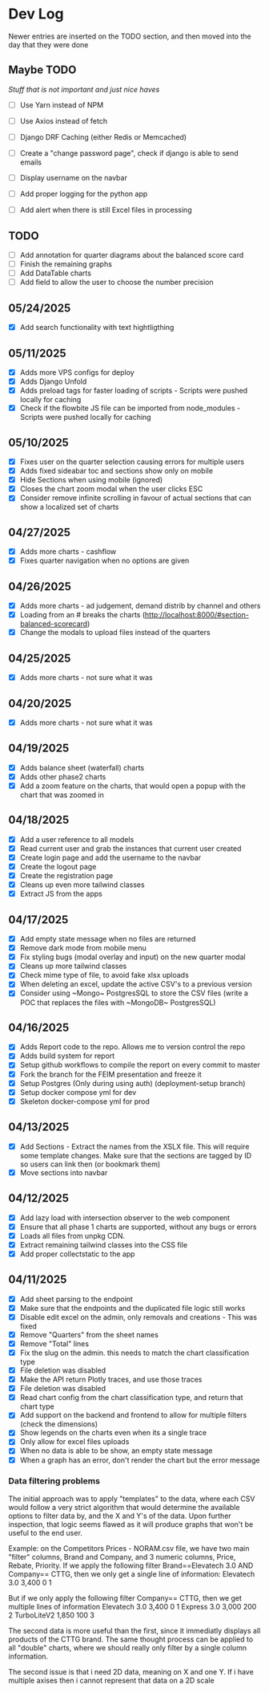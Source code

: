 # Dev Log

Newer entries are inserted on the TODO section, and then moved into the day that they were done

## Maybe TODO

_Stuff that is not important and just nice haves_

- [ ] Use Yarn instead of NPM
- [ ] Use Axios instead of fetch
- [ ] Django DRF Caching (either Redis or Memcached)
- [ ] Create a "change password page", check if django is able to send emails
- [ ] Display username on the navbar
- [ ] Add proper logging for the python app

- [ ] Add alert when there is still Excel files in processing

## TODO

- [ ] Add annotation for quarter diagrams about the balanced score card
- [ ] Finish the remaining graphs
- [ ] Add DataTable charts
- [ ] Add field to allow the user to choose the number precision

## 05/24/2025
- [x] Add search functionality with text hightligthing


## 05/11/2025

- [x] Adds more VPS configs for deploy
- [x] Adds Django Unfold
- [x] Adds preload tags for faster loading of scripts - Scripts were pushed locally for caching
- [x] Check if the flowbite JS file can be imported from node_modules - Scripts were pushed locally for caching

## 05/10/2025

- [x] Fixes user on the quarter selection causing errors for multiple users
- [x] Adds fixed sideabar toc and sections show only on mobile
- [x] Hide Sections when using mobile (ignored)
- [x] Closes the chart zoom modal when the user clicks ESC
- [x] Consider remove infinite scrolling in favour of actual sections that can show a localized set of charts

## 04/27/2025

- [x] Adds more charts - cashflow
- [x] Fixes quarter navigation when no options are given

## 04/26/2025

- [x] Adds more charts - ad judgement, demand distrib by channel and others
- [x] Loading from an # breaks the charts (<http://localhost:8000/#section-balanced-scorecard>)
- [x] Change the modals to upload files instead of the quarters

## 04/25/2025

- [x] Adds more charts - not sure what it was

## 04/20/2025

- [x] Adds more charts - not sure what it was

## 04/19/2025

- [x] Adds balance sheet (waterfall) charts
- [x] Adds other phase2 charts
- [x] Add a zoom feature on the charts, that would open a popup with the chart that was zoomed in

## 04/18/2025

- [x] Add a user reference to all models
- [x] Read current user and grab the instances that current user created
- [x] Create login page and add the username to the navbar
- [x] Create the logout page
- [x] Create the registration page
- [x] Cleans up even more tailwind classes
- [x] Extract JS from the apps

## 04/17/2025

- [x] Add empty state message when no files are returned
- [x] Remove dark mode from mobile menu
- [x] Fix styling bugs (modal overlay and input) on the new quarter modal
- [x] Cleans up more tailwind classes
- [x] Check mime type of file, to avoid fake xlsx uploads
- [x] When deleting an excel, update the active CSV's to a previous version
- [x] Consider using ~Mongo~ PostgresSQL to store the CSV files (write a POC that replaces the files with ~MongoDB~ PostgresSQL)

## 04/16/2025

- [x] Adds Report code to the repo. Allows me to version control the repo
- [x] Adds build system for report
- [x] Setup github workflows to compile the report on every commit to master
- [x] Fork the branch for the FEIM presentation and freeze it
- [x] Setup Postgres (Only during using auth) (deployment-setup branch)
- [x] Setup docker compose yml for dev
- [x] Skeleton docker-compose yml for prod

## 04/13/2025

- [x] Add Sections - Extract the names from the XSLX file. This will require some template changes. Make sure that the sections are tagged by ID so users can link then (or bookmark them)
- [x] Move sections into navbar

## 04/12/2025

- [x] Add lazy load with intersection observer to the web component
- [x] Ensure that all phase 1 charts are supported, without any bugs or errors
- [x] Loads all files from unpkg CDN.
- [x] Extract remaining tailwind classes into the CSS file
- [x] Add proper collectstatic to the app

## 04/11/2025

- [x] Add sheet parsing to the endpoint
- [x] Make sure that the endpoints and the duplicated file logic still works
- [x] Disable edit excel on the admin, only removals and creations - This was fixed
- [x] Remove "Quarters" from the sheet names
- [x] Remove "Total" lines
- [x] Fix the slug on the admin. this needs to match the chart classification type
- [x] File deletion was disabled
- [x] Make the API return Plotly traces, and use those traces
- [x] File deletion was disabled
- [x] Read chart config from the chart classification type, and return that chart type
- [x] Add support on the backend and frontend to allow for multiple filters (check the dimensions)
- [x] Show legends on the charts even when its a single trace
- [x] Only allow for excel files uploads
- [x] When no data is able to be show, an empty state message
- [X] When a graph has an error, don't render the chart but the error message

### Data filtering problems

The initial approach was to apply "templates" to the data, where each CSV would follow a very strict algorithm that would determine the available options to filter data by, and the X and Y's of the data. Upon further inspection, that logic seems flawed as it will produce graphs that won't be useful to the end user.

Example: on the Competitors Prices - NORAM.csv file, we have two main "filter" columns, Brand and Company, and 3 numeric columns, Price, Rebate, Priority.
If we apply the following filter Brand==Elevatech 3.0 AND Company== CTTG, then we only get a single line of information:
Elevatech 3.0 3,400 0 1

But if we only apply the following filter Company== CTTG, then we get multiple lines of information
Elevatech 3.0 3,400 0 1
Express 3.0   3,000 200 2
TurboLiteV2     1,850 100 3

The second data is more useful than the first, since it immediatly displays all products of the CTTG brand. The same thought process can be applied to all "double" charts, where we should really only filter by a single column information.

The second issue is that i need 2D data, meaning on X and one Y. If i have multiple axises then i cannot represent that data on a 2D scale
